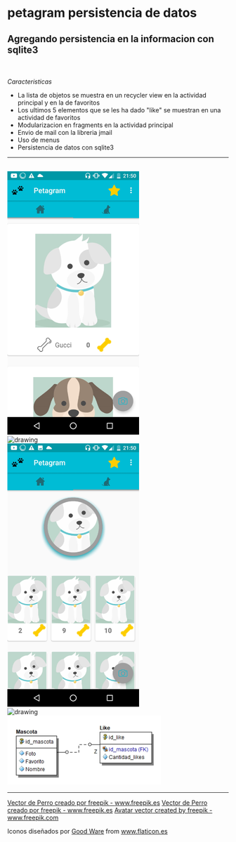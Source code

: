 # petagram persistencia de datos
**Agregando persistencia en la informacion con sqlite3**
---
<br/><br/>
*Caracteristicas*
- La lista de objetos se muestra en un recycler view en la actividad principal y en la de favoritos
- Los ultimos 5 elementos que se les ha dado "like" se muestran en una actividad de favoritos
- Modularizacion en fragments en la actividad principal
- Envio de mail con la libreria jmail
- Uso de menus
- Persistencia de datos con sqlite3
---
<br/>
				<img src="https://github.com/InvedAllens/petagram-persistencia-datos/blob/master/Screenshots/Screenshot1%20.jpg" alt="drawing" width="300"/>
<br/>
				<img src="https://github.com/InvedAllens/petagram-persistencia-datos/blob/master/Screenshots/Screenshot4.jpg" alt="drawing" width="300"/>
<br/>
				<img src="https://github.com/InvedAllens/petagram-persistencia-datos/blob/master/Screenshots/Screenshot3.jpg" alt="drawing" width="300"/>
<br/>
				<img src="https://github.com/InvedAllens/petagram-persistencia-datos/blob/master/Screenshots/Screenshot5.jpg" alt="drawing" width="300"/>
<br/>
				<img src="https://github.com/InvedAllens/petagram-persistencia-datos/blob/master/Screenshots/petagram.jpg" alt="drawing" width="350"/>
				
 ---

<a href='https://www.freepik.es/fotos-vectores-gratis/perro'>Vector de Perro creado por freepik - www.freepik.es</a>
<a href="https://www.freepik.es/fotos-vectores-gratis/perro">Vector de Perro creado por freepik - www.freepik.es</a>
<a href="https://www.freepik.com/free-photos-vectors/avatar">Avatar vector created by freepik - www.freepik.com</a>
<div>Iconos diseñados por <a href="https://www.flaticon.es/icono-gratis/camara_685655" title="Good Ware">Good Ware</a> from <a href="https://www.flaticon.es/" title="Flaticon">www.flaticon.es</a></div>
